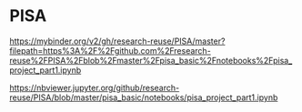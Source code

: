 # PISA

https://mybinder.org/v2/gh/research-reuse/PISA/master?filepath=https%3A%2F%2Fgithub.com%2Fresearch-reuse%2FPISA%2Fblob%2Fmaster%2Fpisa_basic%2Fnotebooks%2Fpisa_project_part1.ipynb

https://nbviewer.jupyter.org/github/research-reuse/PISA/blob/master/pisa_basic/notebooks/pisa_project_part1.ipynb
